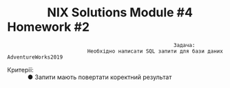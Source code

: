 # &nbsp;&nbsp;&nbsp;&nbsp;&nbsp;&nbsp;&nbsp;&nbsp;&nbsp;&nbsp;&nbsp;&nbsp;&nbsp;&nbsp;NIX Solutions Module #4 Homework #2

                                                          Задача: 
                              Необхідно написати SQL запити для бази даних AdventureWorks2019


Критерії:
<br>
&nbsp;&nbsp;&nbsp;&nbsp;&nbsp;&nbsp;&nbsp;&nbsp;&nbsp;&nbsp;&nbsp;&nbsp;● Запити мають повертати коректний результат
